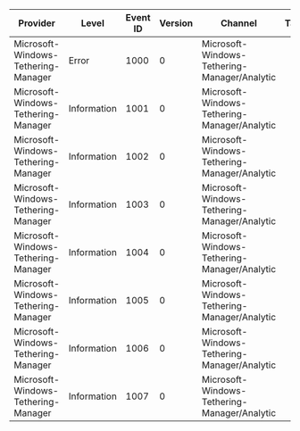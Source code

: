 Provider                             |  Level        |  Event ID  |  Version  |  Channel                                       |  Task  |  Opcode  |  Keyword      |  Message
-------------------------------------|---------------|------------|-----------|------------------------------------------------|--------|----------|---------------|---------
Microsoft-Windows-Tethering-Manager  |  Error        |  1000      |  0        |  Microsoft-Windows-Tethering-Manager/Analytic  |        |          |  DiagTrack    |
Microsoft-Windows-Tethering-Manager  |  Information  |  1001      |  0        |  Microsoft-Windows-Tethering-Manager/Analytic  |        |  Start   |               |
Microsoft-Windows-Tethering-Manager  |  Information  |  1002      |  0        |  Microsoft-Windows-Tethering-Manager/Analytic  |        |  Stop    |               |
Microsoft-Windows-Tethering-Manager  |  Information  |  1003      |  0        |  Microsoft-Windows-Tethering-Manager/Analytic  |        |  Stop    |               |
Microsoft-Windows-Tethering-Manager  |  Information  |  1004      |  0        |  Microsoft-Windows-Tethering-Manager/Analytic  |        |          |  PerfCounter  |
Microsoft-Windows-Tethering-Manager  |  Information  |  1005      |  0        |  Microsoft-Windows-Tethering-Manager/Analytic  |        |          |  PerfCounter  |
Microsoft-Windows-Tethering-Manager  |  Information  |  1006      |  0        |  Microsoft-Windows-Tethering-Manager/Analytic  |        |          |  PerfCounter  |
Microsoft-Windows-Tethering-Manager  |  Information  |  1007      |  0        |  Microsoft-Windows-Tethering-Manager/Analytic  |        |          |  PerfCounter  |
